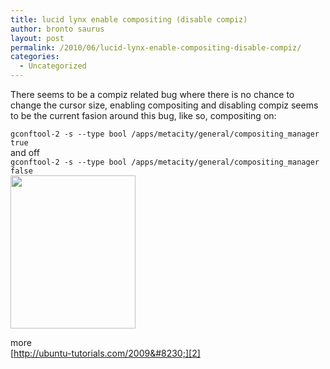 ```yaml
---
title: lucid lynx enable compositing (disable compiz)
author: bronto saurus
layout: post
permalink: /2010/06/lucid-lynx-enable-compositing-disable-compiz/
categories:
  - Uncategorized
---
```

There seems to be a compiz related bug where there is no chance to change the cursor size, enabling compositing and disabling compiz seems to be the current fasion around this bug, like so, compositing on:

`gconftool-2 -s --type bool /apps/metacity/general/compositing_manager true`  
and off  
`gconftool-2 -s --type bool /apps/metacity/general/compositing_manager false`  
[<img src="http://brontosaurusrex.69.mu/wp-content/uploads/2010/06/fatso.png" alt="" title="fatso" width="200" height="245" class="alignnone size-full wp-image-904" />][1]

more  
[http://ubuntu-tutorials.com/2009&#8230;][2]

 [1]: http://brontosaurusrex.69.mu/wp-content/uploads/2010/06/fatso.png
 [2]: http://ubuntu-tutorials.com/2009/02/25/update-enable-compositing-the-easier-way/
